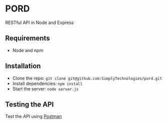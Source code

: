 # PORD

RESTful API in Node and Express

## Requirements

- Node and npm

## Installation

- Clone the repo: `git clone git@github.com:SimplyTechnologies/pord.git`
- Install dependencies: `npm install`
- Start the server: `node server.js`

## Testing the API
Test the API using [Postman](https://chrome.google.com/webstore/detail/postman-rest-client-packa/fhbjgbiflinjbdggehcddcbncdddomop)
